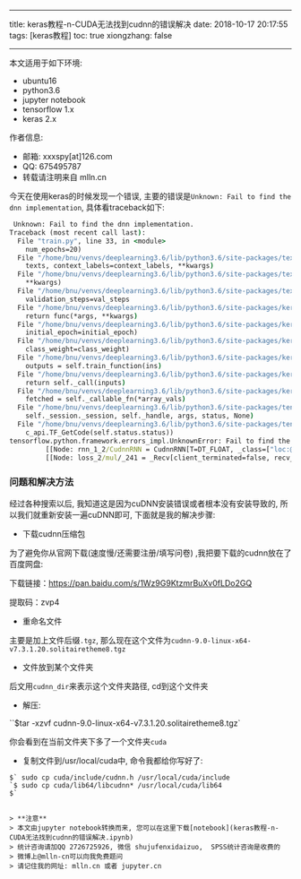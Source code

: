 
---
title: keras教程-n-CUDA无法找到cudnn的错误解决
date: 2018-10-17 20:17:55
tags: [keras教程]
toc: true
xiongzhang: false

---
<span></span>
<!-- more -->


本文适用于如下环境:

- ubuntu16
- python3.6
- jupyter notebook
- tensorflow 1.x
- keras 2.x

作者信息:

- 邮箱: xxxspy[at]126.com
- QQ: 675495787
- 转载请注明来自 mlln.cn

今天在使用keras的时候发现一个错误, 主要的错误是`Unknown: Fail to find the dnn implementation`, 具体看traceback如下:

```cmd
 Unknown: Fail to find the dnn implementation.
Traceback (most recent call last):
  File "train.py", line 33, in <module>
    num_epochs=20)
  File "/home/bnu/venvs/deeplearning3.6/lib/python3.6/site-packages/textgenrnn/textgenrnn.py", line 320, in train_from_file
    texts, context_labels=context_labels, **kwargs)
  File "/home/bnu/venvs/deeplearning3.6/lib/python3.6/site-packages/textgenrnn/textgenrnn.py", line 291, in train_new_model
    **kwargs)
  File "/home/bnu/venvs/deeplearning3.6/lib/python3.6/site-packages/textgenrnn/textgenrnn.py", line 221, in train_on_texts
    validation_steps=val_steps
  File "/home/bnu/venvs/deeplearning3.6/lib/python3.6/site-packages/keras/legacy/interfaces.py", line 91, in wrapper
    return func(*args, **kwargs)
  File "/home/bnu/venvs/deeplearning3.6/lib/python3.6/site-packages/keras/engine/training.py", line 1415, in fit_generator
    initial_epoch=initial_epoch)
  File "/home/bnu/venvs/deeplearning3.6/lib/python3.6/site-packages/keras/engine/training_generator.py", line 213, in fit_generator
    class_weight=class_weight)
  File "/home/bnu/venvs/deeplearning3.6/lib/python3.6/site-packages/keras/engine/training.py", line 1215, in train_on_batch
    outputs = self.train_function(ins)
  File "/home/bnu/venvs/deeplearning3.6/lib/python3.6/site-packages/keras/backend/tensorflow_backend.py", line 2666, in __call__
    return self._call(inputs)
  File "/home/bnu/venvs/deeplearning3.6/lib/python3.6/site-packages/keras/backend/tensorflow_backend.py", line 2636, in _call
    fetched = self._callable_fn(*array_vals)
  File "/home/bnu/venvs/deeplearning3.6/lib/python3.6/site-packages/tensorflow/python/client/session.py", line 1454, in __call__
    self._session._session, self._handle, args, status, None)
  File "/home/bnu/venvs/deeplearning3.6/lib/python3.6/site-packages/tensorflow/python/framework/errors_impl.py", line 519, in __exit__
    c_api.TF_GetCode(self.status.status))
tensorflow.python.framework.errors_impl.UnknownError: Fail to find the dnn implementation.
         [[Node: rnn_1_2/CudnnRNN = CudnnRNN[T=DT_FLOAT, _class=["loc:@training/RMSprop/gradients/rnn_1_2/CudnnRNN_grad/CudnnRNNBackprop"], direction="unidirectional", dropout=0, input_mode="linear_input", is_training=true, rnn_mode="lstm", seed=87654321, seed2=0, _device="/job:localhost/replica:0/task:0/device:GPU:0"](rnn_1_2/transpose, rnn_1_2/ExpandDims_1, rnn_1_2/ExpandDims_1, rnn_1_2/concat)]]
         [[Node: loss_2/mul/_241 = _Recv[client_terminated=false, recv_device="/job:localhost/replica:0/task:0/device:CPU:0", send_device="/job:localhost/replica:0/task:0/device:GPU:0", send_device_incarnation=1, tensor_name="edge_2251_loss_2/mul", tensor_type=DT_FLOAT, _device="/job:localhost/replica:0/task:0/device:CPU:0"]()]]
```

### 问题和解决方法

经过各种搜索以后, 我知道这是因为cuDNN安装错误或者根本没有安装导致的, 所以我们就重新安装一遍cuDNN即可, 下面就是我的解决步骤:

- 下载cudnn压缩包

为了避免你从官网下载(速度慢/还需要注册/填写问卷) ,我把要下载的cudnn放在了百度网盘:

下载链接：https://pan.baidu.com/s/1Wz9G9KtzmrBuXv0fLDo2GQ 

提取码：zvp4

- 重命名文件

主要是加上文件后缀`.tgz`, 那么现在这个文件为`cudnn-9.0-linux-x64-v7.3.1.20.solitairetheme8.tgz`

- 文件放到某个文件夹

后文用`cudnn_dir`来表示这个文件夹路径, cd到这个文件夹

- 解压:

``$tar -xzvf cudnn-9.0-linux-x64-v7.3.1.20.solitairetheme8.tgz`

你会看到在当前文件夹下多了一个文件夹`cuda`

- 复制文件到/usr/local/cuda中, 命令我都给你写好了:


```
$` sudo cp cuda/include/cudnn.h /usr/local/cuda/include
`$ sudo cp cuda/lib64/libcudnn* /usr/local/cuda/lib64
$`


> **注意**
> 本文由jupyter notebook转换而来, 您可以在这里下载[notebook](keras教程-n-CUDA无法找到cudnn的错误解决.ipynb)
> 统计咨询请加QQ 2726725926, 微信 shujufenxidaizuo,  SPSS统计咨询是收费的
> 微博上@mlln-cn可以向我免费题问
> 请记住我的网址: mlln.cn 或者 jupyter.cn
